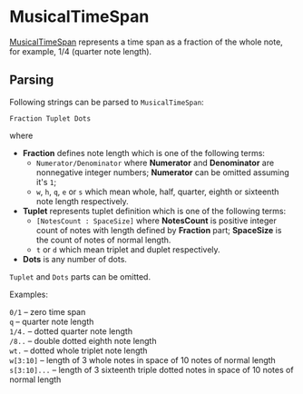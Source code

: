 # MusicalTimeSpan

[MusicalTimeSpan](xref:Melanchall.DryWetMidi.Interaction.MusicalTimeSpan) represents a time span as a fraction of the whole note, for example, 1/4 (quarter note length).

## Parsing

Following strings can be parsed to `MusicalTimeSpan`:

`Fraction Tuplet Dots`

where

* **Fraction** defines note length which is one of the following terms:  
  * `Numerator/Denominator` where **Numerator** and **Denominator** are nonnegative integer numbers; **Numerator** can be omitted assuming it's `1`;
  * `w`, `h`, `q`, `e` or `s` which mean whole, half, quarter, eighth or sixteenth note length respectively.  
* **Tuplet** represents tuplet definition which is one of the following terms:  
  * `[NotesCount : SpaceSize]` where **NotesCount** is positive integer count of notes with length defined by **Fraction** part; **SpaceSize** is the count of notes of normal length.
  * `t` or `d` which mean triplet and duplet respectively.
* **Dots** is any number of dots.

`Tuplet` and `Dots` parts can be omitted.

Examples:

`0/1` – zero time span  
`q` – quarter note length  
`1/4.` – dotted quarter note length  
`/8..` – double dotted eighth note length  
`wt.` – dotted whole triplet note length  
`w[3:10]` – length of 3 whole notes in space of 10 notes of normal length  
`s[3:10]...` – length of 3 sixteenth triple dotted notes in space of 10 notes of normal length